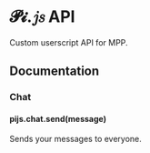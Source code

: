 # 𝓟𝓲.𝑗𝑠 API
Custom userscript API for MPP.
## Documentation
### Chat
#### pijs.chat.send(message)
Sends your messages to everyone.
